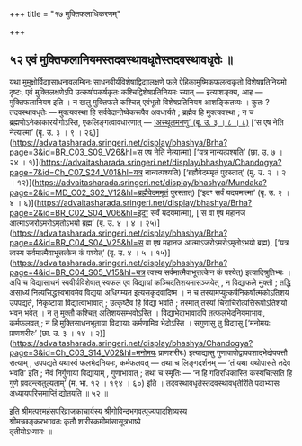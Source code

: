 +++
title = "१७ मुक्तिफलाधिकरणम्"

+++

## ५२ एवं मुक्तिफलानियमस्तदवस्थावधृतेस्तदवस्थावधृतेः ॥

यथा मुमुक्षोर्विद्यासाधनावलम्बिनः साधनवीर्यविशेषाद्विद्यालक्षणे फले ऐहिकामुष्मिकफलत्वकृतो विशेषप्रतिनियमो दृष्टः, एवं मुक्तिलक्षणेऽपि उत्कर्षापकर्षकृतः कश्चिद्विशेषप्रतिनियमः स्यात् — इत्याशङ्क्य, आह — मुक्तिफलानियम इति । न खलु मुक्तिफले कश्चित् एवंभूतो विशेषप्रतिनियम आशङ्कितव्यः । कुतः ? तदवस्थावधृतेः — मुक्त्यवस्था हि सर्ववेदान्तेष्वेकरूपैव अवधार्यते ; ब्रह्मैव हि मुक्त्यवस्था ; न च ब्रह्मणोऽनेकाकारयोगोऽस्ति, एकलिङ्गत्वावधारणात् — [‘अस्थूलमनणु’ (बृ. उ. ३ । ८ । ८)](https://advaitasharada.sringeri.net/display/bhashya/Brha?page=3&id=BR_C03_S08_V08&hl=अस्थूलमनणु) [‘स एष नेति नेत्यात्मा’ (बृ. उ. ३ । ९ । २६)](https://advaitasharada.sringeri.net/display/bhashya/Brha?page=3&id=BR_C03_S09_V26&hl=स एष नेति नेत्यात्मा) [‘यत्र नान्यत्पश्यति’ (छा. उ. ७ । २४ । १)](https://advaitasharada.sringeri.net/display/bhashya/Chandogya?page=7&id=Ch_C07_S24_V01&hl=यत्र नान्यत्पश्यति) [‘ब्रह्मैवेदममृतं पुरस्तात्’ (मु. उ. २ । २ । १२)](https://advaitasharada.sringeri.net/display/bhashya/Mundaka?page=2&id=MD_C02_S02_V12&hl=ब्रह्मैवेदममृतं पुरस्तात्) [‘इदꣳ सर्वं यदयमात्मा’ (बृ. उ. २ । ४ । ६)](https://advaitasharada.sringeri.net/display/bhashya/Brha?page=2&id=BR_C02_S04_V06&hl=इदꣳ सर्वं यदयमात्मा), [‘स वा एष महानज आत्माऽजरोऽमरोऽमृतोऽभयो ब्रह्म’ (बृ. उ. ४ । ४ । २५)](https://advaitasharada.sringeri.net/display/bhashya/Brha?page=4&id=BR_C04_S04_V25&hl=स वा एष महानज आत्माऽजरोऽमरोऽमृतोऽभयो ब्रह्म), [‘यत्र त्वस्य सर्वमात्मैवाभूत्तत्केन कं पश्येत्’ (बृ. उ. ४ । ५ । १५)](https://advaitasharada.sringeri.net/display/bhashya/Brha?page=4&id=BR_C04_S05_V15&hl=यत्र त्वस्य सर्वमात्मैवाभूत्तत्केन कं पश्येत्) इत्यादिश्रुतिभ्यः । अपि च विद्यासाधनं स्ववीर्यविशेषात् स्वफल एव विद्यायां कञ्चिदतिशयमासञ्जयेत् , न विद्याफले मुक्तौ ; तद्धि असाध्यं नित्यसिद्धस्वभावमेव विद्यया अधिगम्यत इत्यसकृदवादिष्म । न च तस्यामप्युत्कर्षनिकर्षात्मकोऽतिशय उपपद्यते, निकृष्टाया विद्यात्वाभावात् ; उत्कृष्टैव हि विद्या भवति ; तस्मात् तस्यां चिराचिरोत्पत्तिरूपोऽतिशयो भवन् भवेत् । न तु मुक्तौ कश्चित् अतिशयसम्भवोऽस्ति । विद्याभेदाभावादपि तत्फलभेदनियमाभावः, कर्मफलवत् ; न हि मुक्तिसाधनभूताया विद्यायाः कर्मणामिव भेदोऽस्ति । सगुणासु तु विद्यासु [‘मनोमयः प्राणशरीरः’ (छा. उ. ३ । १४ । २)](https://advaitasharada.sringeri.net/display/bhashya/Chandogya?page=3&id=Ch_C03_S14_V02&hl=मनोमयः प्राणशरीरः) इत्याद्यासु गुणावापोद्वापवशाद्भेदोपपत्तौ सत्याम् , उपपद्यते यथास्वं फलभेदनियमः, कर्मफलवत् — तथा च लिङ्गदर्शनम् — ‘तं यथा यथोपासते तदेव भवति’ इति ; नैवं निर्गुणायां विद्यायाम् , गुणाभावात् ; तथा च स्मृतिः — ‘न हि गतिरधिकास्ति कस्यचित्सति हि गुणे प्रवदन्त्यतुल्यताम्’ (म. भा. १२ । १९४ । ६०) इति । तदवस्थावधृतेस्तदवस्थावधृतेरिति पदाभ्यासः अध्यायपरिसमाप्तिं द्योतयति ॥ ५२ ॥

इति श्रीमत्परमहंसपरिव्राजकाचार्यस्य श्रीगोविन्दभगवत्पूज्यपादशिष्यस्य  
श्रीमच्छङ्करभगवतः कृतौ शारीरकमीमांसासूत्रभाष्ये  
तृतीयोऽध्यायः ॥
